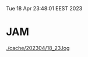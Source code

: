 Tue 18 Apr 23:48:01 EEST 2023
# JAM
<a href='./cache/202304/18_23.log'>./cache/202304/18_23.log</a>
